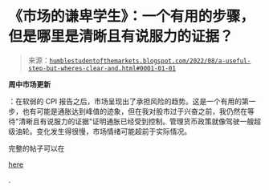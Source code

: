 <!--yml

分类：未分类

日期：2024-05-18 01:40:49

-->

# 《市场的谦卑学生》：一个有用的步骤，但是哪里是清晰且有说服力的证据？

> 来源：[`humblestudentofthemarkets.blogspot.com/2022/08/a-useful-step-but-wheres-clear-and.html#0001-01-01`](https://humblestudentofthemarkets.blogspot.com/2022/08/a-useful-step-but-wheres-clear-and.html#0001-01-01)

**周中市场更新**

：在软弱的 CPI 报告之后，市场呈现出了承担风险的趋势。这是一个有用的第一步，也有可能是通胀达到峰值的迹象，但在我对股市过于兴奋之前，我仍然在等待"清晰且有说服力的证据"证明通胀已经受到控制。管理货币政策就像驾驶一艘超级油轮。变化发生得很慢，市场情绪可能超前于实际情况。 

完整的帖子可以在

[here](https://humblestudentofthemarkets.com/2022/08/10/a-useful-step-but-wheres-the-clear-and-convincing-evidence/)

.
